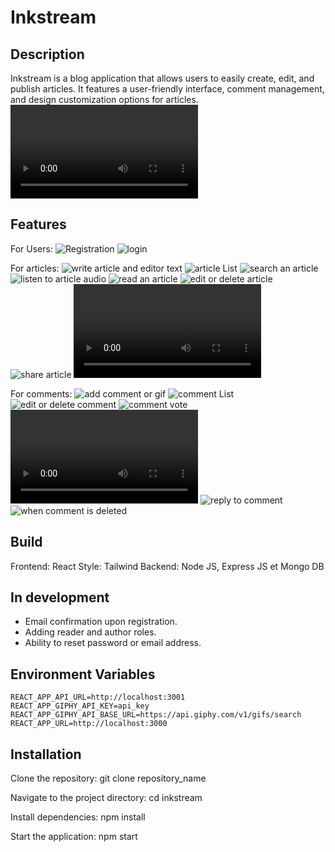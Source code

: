 # Inkstream

## Description

Inkstream is a blog application that allows users to easily create, edit, and publish articles. It features a user-friendly interface, comment management, and design customization options for articles.
![inkstream](./doc/show_inkstream.mp4)

## Features
For Users:
![Registration](./doc/registration.PNG)
![login](./doc/login.PNG)

For articles:
![write article and editor text](./doc/write_article.PNG)
![article List](./doc/article_List.PNG)
![search an article](./doc/search_an_article.PNG)
![listen to article audio](./doc/listen_to_article_audio.PNG)
![read an article](./doc/read_an_article.PNG)
![edit or delete article](./doc/edit_or_delete_article.PNG)
![share article](./doc/share_article.PNG)
![favorite article](./doc/favorite_article.mp4)

For comments:
![add comment or gif](./doc/add_comment_or_gif.PNG)
![comment List](./doc/comment_list.PNG)
![edit or delete comment](./doc/edit_or_delete_comment.PNG)
![comment vote](./doc/comment_vote.PNG)
![moderation of comment](./doc/moderation.mp4)
![reply to comment](./doc/reply_to_comment.PNG)
![when comment is deleted](./doc/when_comment_is_deleted.PNG)

## Build
Frontend: React
Style: Tailwind
Backend: Node JS, Express JS et Mongo DB

## In development
- Email confirmation upon registration.
- Adding reader and author roles.
- Ability to reset password or email address.

## Environment Variables
```
REACT_APP_API_URL=http://localhost:3001
REACT_APP_GIPHY_API_KEY=api_key
REACT_APP_GIPHY_API_BASE_URL=https://api.giphy.com/v1/gifs/search
REACT_APP_URL=http://localhost:3000
```

## Installation
Clone the repository:
git clone repository_name

Navigate to the project directory:
cd inkstream

Install dependencies:
npm install

Start the application:
npm start

